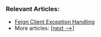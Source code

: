 ### Relevant Articles:

- [Feign Client Exception Handling](https://www.baeldung.com/java-feign-client-exception-handling)
- More articles: [[next -->]](/spring-cloud-modules/spring-cloud-openfeign-2)
